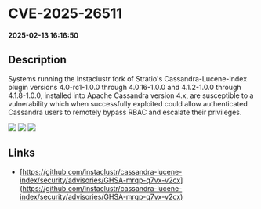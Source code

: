 # CVE-2025-26511

**2025-02-13 16:16:50**

## Description
Systems running the Instaclustr 
fork of Stratio's Cassandra-Lucene-Index plugin versions 4.0-rc1-1.0.0 
through 4.0.16-1.0.0 and 4.1.2-1.0.0 through 4.1.8-1.0.0, installed into
 Apache Cassandra version 4.x, are susceptible to a vulnerability which 
when successfully exploited could allow authenticated Cassandra users to
 remotely bypass RBAC and escalate their privileges.

![](https://img.shields.io/static/v1?label=Score&message=8.8&color=red)
![](https://img.shields.io/static/v1?label=Severity&message=HIGH&color=red)
![](https://img.shields.io/static/v1?label=CWE&message=Auth&color=green)

## Links
- [https://github.com/instaclustr/cassandra-lucene-index/security/advisories/GHSA-mrqp-q7vx-v2cx](https://github.com/instaclustr/cassandra-lucene-index/security/advisories/GHSA-mrqp-q7vx-v2cx)
